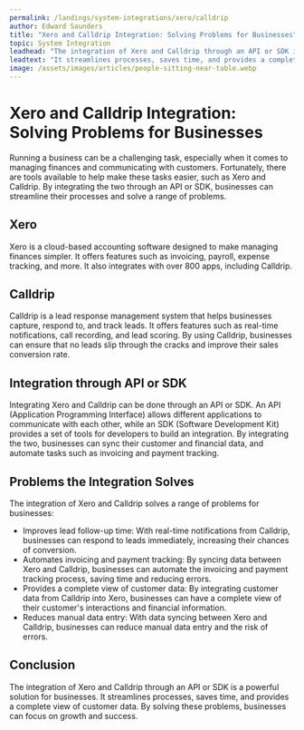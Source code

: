 ```yaml
---
permalink: /landings/system-integrations/xero/calldrip
author: Edward Saunders
title: "Xero and Calldrip Integration: Solving Problems for Businesses"
topic: System Integration
leadhead: "The integration of Xero and Calldrip through an API or SDK is a powerful solution for businesses"
leadtext: "It streamlines processes, saves time, and provides a complete view of customer data. By solving these problems, businesses can focus on growth and success."
image: /assets/images/articles/people-sitting-near-table.webp
---
```

<div class="arttext">  <h1>Xero and Calldrip Integration: Solving Problems for Businesses</h1>
  <p>Running a business can be a challenging task, especially when it comes to managing finances and communicating with customers. Fortunately, there are tools available to help make these tasks easier, such as Xero and Calldrip. By integrating the two through an API or SDK, businesses can streamline their processes and solve a range of problems.</p>

  <h2>Xero</h2>
  <p>Xero is a cloud-based accounting software designed to make managing finances simpler. It offers features such as invoicing, payroll, expense tracking, and more. It also integrates with over 800 apps, including Calldrip.</p>

  <h2>Calldrip</h2>
  <p>Calldrip is a lead response management system that helps businesses capture, respond to, and track leads. It offers features such as real-time notifications, call recording, and lead scoring. By using Calldrip, businesses can ensure that no leads slip through the cracks and improve their sales conversion rate.</p>

  <h2>Integration through API or SDK</h2>
  <p>Integrating Xero and Calldrip can be done through an API or SDK. An API (Application Programming Interface) allows different applications to communicate with each other, while an SDK (Software Development Kit) provides a set of tools for developers to build an integration. By integrating the two, businesses can sync their customer and financial data, and automate tasks such as invoicing and payment tracking.</p>

  <h2>Problems the Integration Solves</h2>
  <p>The integration of Xero and Calldrip solves a range of problems for businesses:</p>
  <ul>
    <li>Improves lead follow-up time: With real-time notifications from Calldrip, businesses can respond to leads immediately, increasing their chances of conversion.</li>
    <li>Automates invoicing and payment tracking: By syncing data between Xero and Calldrip, businesses can automate the invoicing and payment tracking process, saving time and reducing errors.</li>
    <li>Provides a complete view of customer data: By integrating customer data from Calldrip into Xero, businesses can have a complete view of their customer's interactions and financial information.</li>
    <li>Reduces manual data entry: With data syncing between Xero and Calldrip, businesses can reduce manual data entry and the risk of errors.</li>
  </ul>

  <h2>Conclusion</h2>
  <p>The integration of Xero and Calldrip through an API or SDK is a powerful solution for businesses. It streamlines processes, saves time, and provides a complete view of customer data. By solving these problems, businesses can focus on growth and success.</p>
</div>